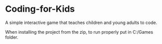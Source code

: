 # Coding-for-Kids
A simple interactive game that teaches children and young adults to code.

When installing the project from the zip, to run properly put in C:/Games folder.
